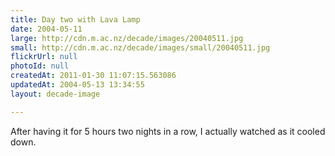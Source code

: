 ```yaml
---
title: Day two with Lava Lamp
date: 2004-05-11
large: http://cdn.m.ac.nz/decade/images/20040511.jpg
small: http://cdn.m.ac.nz/decade/images/small/20040511.jpg
flickrUrl: null
photoId: null
createdAt: 2011-01-30 11:07:15.563086
updatedAt: 2004-05-13 13:34:55
layout: decade-image

---
```

After having it for 5 hours two nights in a row, I actually watched as it cooled down.
